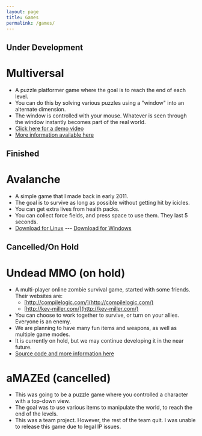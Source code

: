 ```yaml
---
layout: page
title: Games
permalink: /games/
---
```


Under Development
-----------------

# Multiversal

* A puzzle platformer game where the goal is to reach the end of each level.
* You can do this by solving various puzzles using a "window" into an alternate dimension.
* The window is controlled with your mouse. Whatever is seen through the window instantly becomes part of the real world.
* [Click here for a demo video](https://www.youtube.com/watch?v=msFEcX0TqVc)
* [More information available here](https://github.com/ayebear/Multiversal)

Finished
--------

# Avalanche

* A simple game that I made back in early 2011.
* The goal is to survive as long as possible without getting hit by icicles.
* You can get extra lives from health packs.
* You can collect force fields, and press space to use them. They last 5 seconds.
* [Download for Linux](https://dl.dropboxusercontent.com/u/10528991/downloads/Avalanche/Avalanche.tar.bz2) --- [Download for Windows](https://dl.dropboxusercontent.com/u/10528991/downloads/Avalanche/Avalanche.zip)

Cancelled/On Hold
-----------------

# Undead MMO (on hold)

* A multi-player online zombie survival game, started with some friends. Their websites are:
  * [http://compilelogic.com/](http://compilelogic.com/)
  * [http://kev-miller.com/](http://kev-miller.com/)
* You can choose to work together to survive, or turn on your allies. Everyone is an enemy.
* We are planning to have many fun items and weapons, as well as multiple game modes.
* It is currently on hold, but we may continue developing it in the near future.
* [Source code and more information here](https://github.com/ayebear/UndeadMMO)

# aMAZEd (cancelled)

* This was going to be a puzzle game where you controlled a character with a top-down view.
* The goal was to use various items to manipulate the world, to reach the end of the levels.
* This was a team project. However, the rest of the team quit. I was unable to release this game due to legal IP issues.
